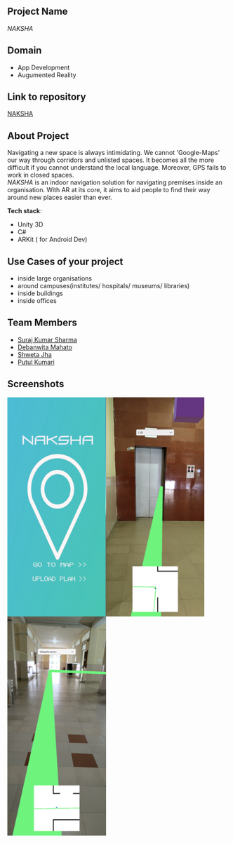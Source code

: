 ## Project Name
*NAKSHA*

## Domain
- App Development
- Augumented Reality



## Link to repository
[NAKSHA](https://github.com/debanwita27/Naksha)

## About Project
Navigating a new space is always intimidating. We cannot 'Google-Maps' our way through corridors and unlisted spaces. It becomes all the more difficult if you cannot understand the local language. Moreover, GPS fails to work in closed spaces.  
*NAKSHA* is an indoor navigation solution for navigating premises inside an organisation. With AR at its core, it aims to aid people to find their way around new places easier than ever.


**Tech stack**:
- Unity 3D
- C#
- ARKit ( for Android Dev)

## Use Cases of your project
- inside large organisations
- around campuses(institutes/ hospitals/ museums/ libraries)
- inside buildings
- inside offices

## Team Members
- [Suraj Kumar Sharma](https://github.com/suraj5625)
- [Debanwita Mahato](https://github.com/debanwita27)
- [Shweta Jha](https://github.com/SHWETA2JHA)
- [Putul Kumari](https://github.com/Putul1519)

## Screenshots
<img src="images/Screenshot_20230217-084319.png" height="500px" width="auto" align="left"/>
<img src="images/Screenshot_20230217-084513.png" height="500px" width="auto" align = "left"/>
<img src="images/Screenshot_20230217-084024.png" height="500px" width="auto"/>
